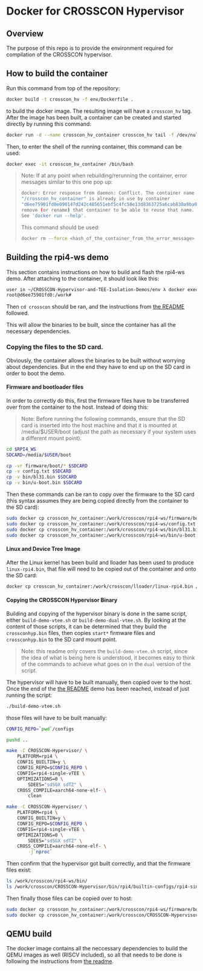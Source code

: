 # Docker for CROSSCON Hypervisor

## Overview

The purpose of this repo is to provide the environment required for
compilation of the CROSSCON hypervisor.

## How to build the container

Run this command from top of the repository:

```bash
docker build -t crosscon_hv -f env/Dockerfile .
```

to build the docker image. The resulting image will have a `crosscon_hv` tag.
After the image has been built, a container can be created and started directly
by running this command:

```bash
docker run -d --name crosscon_hv_container crosscon_hv tail -f /dev/null
```

Then, to enter the shell of the running container, this command can be used:

```bash
docker exec -it crosscon_hv_container /bin/bash
```

> Note: If at any point when rebuilding/rerunning the container, error messages
> similar to this one pop up:
>
> ```bash
> docker: Error response from daemon: Conflict. The container name
> "/crosscon_hv_container" is already in use by container
> "d6ee75901fd0e090147d242c485651ebf5c4fc58e13d8363725a6cab830a9ba0". You have to
> remove (or rename) that container to be able to reuse that name.
> See 'docker run --help'.
> ```
>
> This command should be used:
>
> ```bash
> docker rm --force <hash_of_the_container_from_the_error_message>
> ```

## Building the rpi4-ws demo

This section contains instructions on how to build and flash the rpi4-ws demo.
After attaching to the container, it should look like this:

```bash
user in ~/CROSSCON-Hypervisor-and-TEE-Isolation-Demos/env λ docker exec -it crosscon_hv_container /bin/bash
root@d6ee75901fd0:/work#
```

Then `cd crosscon` should be ran, and the instructions from
[the README](../rpi4-ws/README.md) followed.

This will allow the binaries to be built, since the container has all the
necessary dependencies.

### Copying the files to the SD card.

Obviously, the container allows the binaries to be built without worrying about
dependencies. But in the end they have to end up on the SD card in order to
boot the demo.

#### Firmware and bootloader files

In order to correctly do this, first the firmware files have to be transferred
over from the container to the host. Instead of doing this:

> Note: Before running the following commands, ensure that the SD card is
> inserted into the host machine and that it is mounted at /media/$USER/boot
> (adjust the path as necessary if your system uses a different mount point).

```bash
cd $RPI4_WS
SDCARD=/media/$USER/boot

cp -vr firmware/boot/* $SDCARD
cp -v config.txt $SDCARD
cp -v bin/bl31.bin $SDCARD
cp -v bin/u-boot.bin $SDCARD
```

Then these commands can be ran to copy over the firmware to the SD card (this
syntax assumes they are being copied directly from the container to the SD
card):

```bash
sudo docker cp crosscon_hv_container:/work/crosscon/rpi4-ws/firmware/boot/ /run/media/$USER/
sudo docker cp crosscon_hv_container:/work/crosscon/rpi4-ws/config.txt /run/media/$USER/boot/
sudo docker cp crosscon_hv_container:/work/crosscon/rpi4-ws/bin/bl31.bin /run/media/$USER/boot/
sudo docker cp crosscon_hv_container:/work/crosscon/rpi4-ws/bin/u-boot.bin /run/media/$USER/boot/
```

#### Linux and Device Tree Image

After the Linux kernel has been build and lloader has been used to produce
`linux-rpi4.bin`, that file will need to be copied out of the container and onto
the SD card:

```bash
docker cp crosscon_hv_container:/work/crosscon/lloader/linux-rpi4.bin /media/$USER/boot
```

#### Copying the CROSSCON Hypervisor Binary

Building and copying of the hypervisor binary is done in the same script,
either `build-demo-vtee.sh` or `build-demo-dual-vtee.sh`. By looking at the
content of those scripts, it can be determined that they build the
`crossconhyp.bin` files, then copies `start*` firmware files and
`crossconhyp.bin` to the SD card mount point.

> Note: this readme only covers the `build-demo-vtee.sh` script, since
> the idea of what is being here is understood, it becomes easy to think
> of the commands to achieve what goes on in the `dual` version of the script.

The hypervisor will have to be built manually, then copied over to the host.
Once the end of the [the README](../rpi4-ws/README.md) demo has been reached,
instead of just running the script:

```bash
./build-demo-vtee.sh
```

those files will have to be built manually:

```bash
CONFIG_REPO=`pwd`/configs

pushd ..

make -C CROSSCON-Hypervisor/ \
	PLATFORM=rpi4 \
	CONFIG_BUILTIN=y \
	CONFIG_REPO=$CONFIG_REPO \
	CONFIG=rpi4-single-vTEE \
	OPTIMIZATIONS=0 \
        SDEES="sdSGX sdTZ" \
	CROSS_COMPILE=aarch64-none-elf- \
        clean

make -C CROSSCON-Hypervisor/ \
	PLATFORM=rpi4 \
	CONFIG_BUILTIN=y \
	CONFIG_REPO=$CONFIG_REPO \
	CONFIG=rpi4-single-vTEE \
	OPTIMIZATIONS=0 \
        SDEES="sdSGX sdTZ" \
	CROSS_COMPILE=aarch64-none-elf- \
        -j`nproc`
```

Then confirm that the hypervisor got built correctly, and that the firmware
files exist:

```bash
ls /work/crosscon/rpi4-ws/bin/
ls /work/crosscon/CROSSCON-Hypervisor/bin/rpi4/builtin-configs/rpi4-single-vTEE/
```

Then finally those files can be copied over to host:

```bash
sudo docker cp crosscon_hv_container:/work/crosscon/rpi4-ws/firmware/boot/start* $SDCARD_MOUNT/
sudo docker cp crosscon_hv_container:/work/crosscon/CROSSCON-Hypervisor/bin/rpi4/builtin-configs/rpi4-single-vTEE/crossconhyp.bin $SDCARD_MOUNT/
```


## QEMU build

The docker image contains all the neccessary dependencies to build the QEMU
images as well (RISCV included), so all that needs to be done is following
the instructions from [the readme](../README.md).
